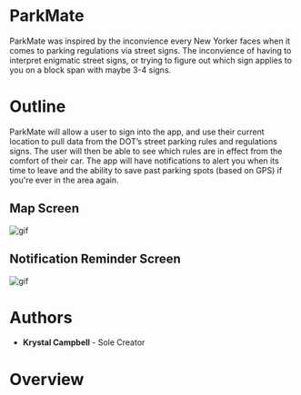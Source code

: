 # ParkMate

ParkMate was inspired by the inconvience every New Yorker faces when it comes to parking regulations via street signs. The inconvience of having to interpret enigmatic street signs, or trying to figure out which sign applies to you on a block span with maybe 3-4 signs.

# Outline

ParkMate will allow a user to sign into the app, and use their current location to pull data from the DOT’s street parking rules and regulations signs. The user will then be able to see which rules are in effect from the comfort of their car. The app will have notifications to alert you when its time to leave and the ability to save past parking spots (based on GPS) if you're ever in the area again. 

## Map Screen
![gif](https://gph.is/g/4g1pBnq)

## Notification Reminder Screen
![gif]()

# Authors

- **Krystal Campbell** - Sole Creator


# Overview
